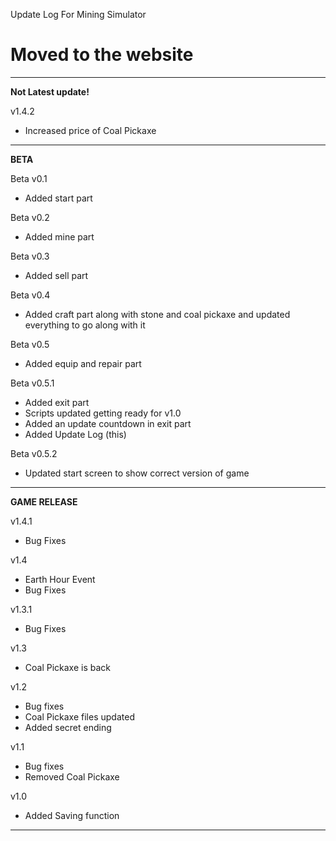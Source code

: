 Update Log For Mining Simulator

# Moved to the website
____________________________
**Not Latest update!**

v1.4.2
- Increased price of Coal Pickaxe
___________________________
__**BETA**__

Beta v0.1
- Added start part

Beta v0.2
- Added mine part

Beta v0.3
- Added sell part

Beta v0.4
- Added craft part along with stone and coal pickaxe and updated everything to go along with it

Beta v0.5
- Added equip and repair part

Beta v0.5.1
- Added exit part       
- Scripts updated getting ready for v1.0
- Added an update countdown in exit part
- Added Update Log (this)

Beta v0.5.2
- Updated start screen to show correct version of game
------------------------
**GAME RELEASE**

v1.4.1
- Bug Fixes	

v1.4
- Earth Hour Event
- Bug Fixes

v1.3.1
- Bug Fixes

v1.3
- Coal Pickaxe is back

v1.2
- Bug fixes
- Coal Pickaxe files updated
- Added secret ending

v1.1
- Bug fixes
- Removed Coal Pickaxe

v1.0
- Added Saving function

___________________________
